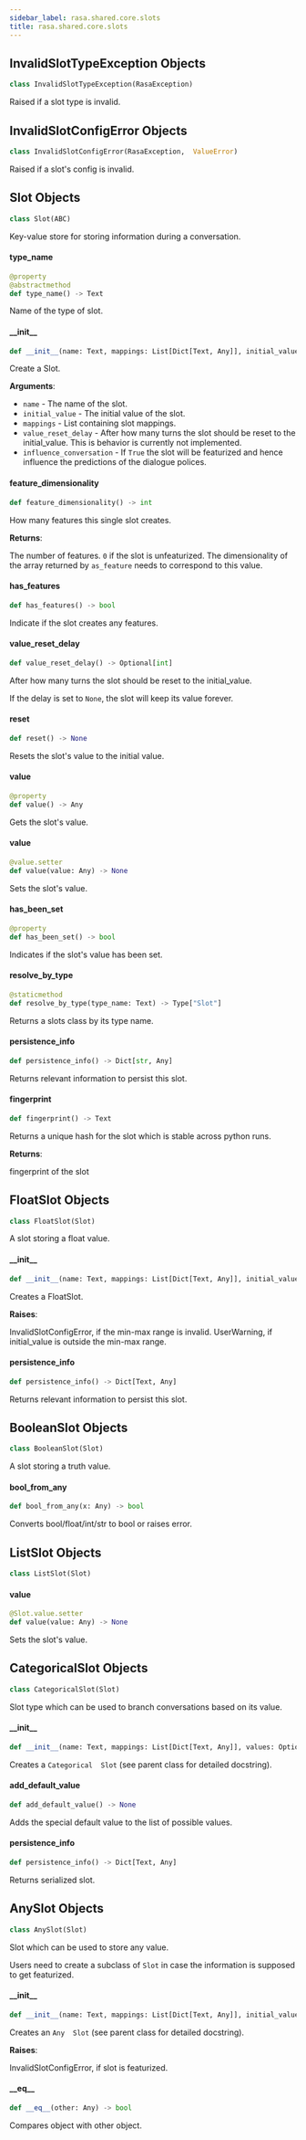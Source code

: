 ```yaml
---
sidebar_label: rasa.shared.core.slots
title: rasa.shared.core.slots
---
```

## InvalidSlotTypeException Objects

```python
class InvalidSlotTypeException(RasaException)
```

Raised if a slot type is invalid.

## InvalidSlotConfigError Objects

```python
class InvalidSlotConfigError(RasaException,  ValueError)
```

Raised if a slot&#x27;s config is invalid.

## Slot Objects

```python
class Slot(ABC)
```

Key-value store for storing information during a conversation.

#### type\_name

```python
@property
@abstractmethod
def type_name() -> Text
```

Name of the type of slot.

#### \_\_init\_\_

```python
def __init__(name: Text, mappings: List[Dict[Text, Any]], initial_value: Any = None, value_reset_delay: Optional[int] = None, influence_conversation: bool = True) -> None
```

Create a Slot.

**Arguments**:

- `name` - The name of the slot.
- `initial_value` - The initial value of the slot.
- `mappings` - List containing slot mappings.
- `value_reset_delay` - After how many turns the slot should be reset to the
  initial_value. This is behavior is currently not implemented.
- `influence_conversation` - If `True` the slot will be featurized and hence
  influence the predictions of the dialogue polices.

#### feature\_dimensionality

```python
def feature_dimensionality() -> int
```

How many features this single slot creates.

**Returns**:

  The number of features. `0` if the slot is unfeaturized. The dimensionality
  of the array returned by `as_feature` needs to correspond to this value.

#### has\_features

```python
def has_features() -> bool
```

Indicate if the slot creates any features.

#### value\_reset\_delay

```python
def value_reset_delay() -> Optional[int]
```

After how many turns the slot should be reset to the initial_value.

If the delay is set to `None`, the slot will keep its value forever.

#### reset

```python
def reset() -> None
```

Resets the slot&#x27;s value to the initial value.

#### value

```python
@property
def value() -> Any
```

Gets the slot&#x27;s value.

#### value

```python
@value.setter
def value(value: Any) -> None
```

Sets the slot&#x27;s value.

#### has\_been\_set

```python
@property
def has_been_set() -> bool
```

Indicates if the slot&#x27;s value has been set.

#### resolve\_by\_type

```python
@staticmethod
def resolve_by_type(type_name: Text) -> Type["Slot"]
```

Returns a slots class by its type name.

#### persistence\_info

```python
def persistence_info() -> Dict[str, Any]
```

Returns relevant information to persist this slot.

#### fingerprint

```python
def fingerprint() -> Text
```

Returns a unique hash for the slot which is stable across python runs.

**Returns**:

  fingerprint of the slot

## FloatSlot Objects

```python
class FloatSlot(Slot)
```

A slot storing a float value.

#### \_\_init\_\_

```python
def __init__(name: Text, mappings: List[Dict[Text, Any]], initial_value: Optional[float] = None, value_reset_delay: Optional[int] = None, max_value: float = 1.0, min_value: float = 0.0, influence_conversation: bool = True) -> None
```

Creates a FloatSlot.

**Raises**:

  InvalidSlotConfigError, if the min-max range is invalid.
  UserWarning, if initial_value is outside the min-max range.

#### persistence\_info

```python
def persistence_info() -> Dict[Text, Any]
```

Returns relevant information to persist this slot.

## BooleanSlot Objects

```python
class BooleanSlot(Slot)
```

A slot storing a truth value.

#### bool\_from\_any

```python
def bool_from_any(x: Any) -> bool
```

Converts bool/float/int/str to bool or raises error.

## ListSlot Objects

```python
class ListSlot(Slot)
```

#### value

```python
@Slot.value.setter
def value(value: Any) -> None
```

Sets the slot&#x27;s value.

## CategoricalSlot Objects

```python
class CategoricalSlot(Slot)
```

Slot type which can be used to branch conversations based on its value.

#### \_\_init\_\_

```python
def __init__(name: Text, mappings: List[Dict[Text, Any]], values: Optional[List[Any]] = None, initial_value: Any = None, value_reset_delay: Optional[int] = None, influence_conversation: bool = True) -> None
```

Creates a `Categorical  Slot` (see parent class for detailed docstring).

#### add\_default\_value

```python
def add_default_value() -> None
```

Adds the special default value to the list of possible values.

#### persistence\_info

```python
def persistence_info() -> Dict[Text, Any]
```

Returns serialized slot.

## AnySlot Objects

```python
class AnySlot(Slot)
```

Slot which can be used to store any value.

Users need to create a subclass of `Slot` in case
the information is supposed to get featurized.

#### \_\_init\_\_

```python
def __init__(name: Text, mappings: List[Dict[Text, Any]], initial_value: Any = None, value_reset_delay: Optional[int] = None, influence_conversation: bool = False) -> None
```

Creates an `Any  Slot` (see parent class for detailed docstring).

**Raises**:

  InvalidSlotConfigError, if slot is featurized.

#### \_\_eq\_\_

```python
def __eq__(other: Any) -> bool
```

Compares object with other object.

